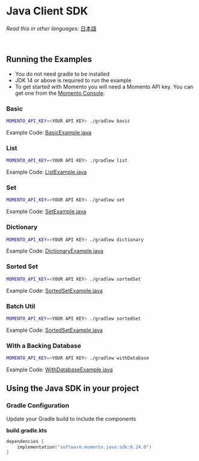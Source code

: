 # Java Client SDK

_Read this in other languages_: [日本語](README.ja.md)

<br>

## Running the Examples

- You do not need gradle to be installed
- JDK 14 or above is required to run the example
- To get started with Momento you will need a Momento API key. You can get one from the
  [Momento Console](https://console.gomomento.com).

### Basic
```bash
MOMENTO_API_KEY=<YOUR API KEY> ./gradlew basic
```

Example Code: [BasicExample.java](cache/src/main/java/momento/client/example/BasicExample.java)


### List
```bash
MOMENTO_API_KEY=<YOUR API KEY> ./gradlew list
```

Example Code: [ListExample.java](cache/src/main/java/momento/client/example/ListExample.java)

### Set
```bash
MOMENTO_API_KEY=<YOUR API KEY> ./gradlew set
```

Example Code: [SetExample.java](cache/src/main/java/momento/client/example/SetExample.java)

### Dictionary
```bash
MOMENTO_API_KEY=<YOUR API KEY> ./gradlew dictionary
```

Example Code: [DictionaryExample.java](cache/src/main/java/momento/client/example/DictionaryExample.java)

### Sorted Set
```bash
MOMENTO_API_KEY=<YOUR API KEY> ./gradlew sortedSet
```

Example Code: [SortedSetExample.java](cache/src/main/java/momento/client/example/SortedSetExample.java)

### Batch Util
```bash
MOMENTO_API_KEY=<YOUR API KEY> ./gradlew sortedSet
```

Example Code: [SortedSetExample.java](cache/src/main/java/momento/client/example/SortedSetExample.java)


### With a Backing Database
```bash
MOMENTO_API_KEY=<YOUR API KEY> ./gradlew withDatabase
```

Example Code: [WithDatabaseExample.java](cache/src/main/java/momento/client/example/advanced/WithDatabaseExample.java)

## Using the Java SDK in your project

### Gradle Configuration

Update your Gradle build to include the components

**build.gradle.kts**

```kotlin
dependencies {
    implementation("software.momento.java:sdk:0.24.0")
}
```
